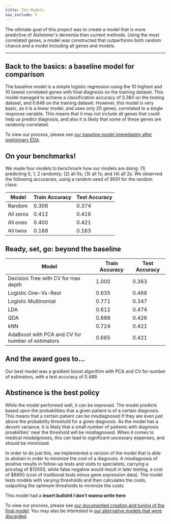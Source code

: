 ```yaml
---
title: The Models
nav_include: 5
---
```


The ultimate goal of this project was to create a model that is more predictive of Alzheimer's dementia than current methods. Using the most correlated genes, a model was constructed that outperforms both random chance and a model including all genes and models.

----------


Back to the basics: a baseline model for comparison
-------------

The baseline model is a simple logistic regression using the 10 highest and 10 lowest correlated genes with final diagnosis on the training dataset. This model managed to achieve a classification accuracy of 0.360 on the testing dataset, and 0.648 on the training dataset. However, this model is very basic, as it is a linear model, and uses only 20 genes, correlated to a single response variable. This means that it may not include all genes that could help us predict diagnosis, and also it is likely that some of these genes are randomly correlated.

To view our process, please see [our baseline model immediately after preliminary EDA](EDA_notebook.md).

On your benchmarks!
-------------
We made four models to benchmark how our models are doing: (1) predicting 0, 1, 2 randomly; (2) all 0s; (3) all 1s; and (4) all 2s. We observed the following accuracies, using a random seed of 9001 for the random class:

| Model     | Train Accuracy | Test Accuracy |
| --------- | -------------- | ------------- |
| Random    | 0.306          | 0.374         |
| All zeros | 0.412          | 0.416         |
| All ones  | 0.400          | 0.421         |
| All twos  | 0.188          | 0.163         |


Ready, set, go: beyond the baseline
-------------

| Model                                    | Train Accuracy | Test Accuracy |
| ---------------------------------------- | -------------- | ------------- |
| Decision Tree with CV for max depth      | 1.000          | 0.363         |
| Logistic One-Vs-Rest                     | 0.635          | 0.468         |
| Logistic Multinomial                     | 0.771          | 0.347         |
| LDA                                      | 0.612          | 0.474         |
| QDA                                      | 0.888          | 0.426         |
| kNN                                      | 0.724          | 0.421         |
| AdaBoost with PCA and CV for number of estimators | 0.665          | 0.421         |


And the award goes to...
------------------
Our best model was a gradient boost algorithm with PCA and CV for number of estimators, with a test accuracy of 0.489.


Abstinence is the best policy
-------------

While the model performed well, it can be improved. The model predicts based upon the probabilities that a given patient is of a certain diagnosis. This means that a certain patient can be misdiagnosed if they are even just above the probability threshold for a given diagnosis. As the model has a decent variance, it is likely that a small number of patients with diagnosis proabilities' near the threshold will be misdiagnosed. When it comes to medical misdaignoses, this can lead to significant uncessary expenses, and should be minimized. 

In order to do just this, we implemented a version of the model that is able to abstain in order to minimize the cost of a diagnosis. A misdiagnosis of positive results in follow-up tests and visits to specialists, carrying a pricetag of \$12000, while false negative would result in later testing, a cost of \$6850 (cost of traditional tests minus gene expression data). The model tests models with varying thresholds and then calculates the costs, outputting the optimum thresholds to minimize the costs. 

This model had a **insert bullshit I don't wanna write here**

To view our process, please see [our documented creation and tuning of the final model](Finalmodel_notebook.md). You may also be interested in [our alternative models that were discarded](Modelgraveyard_notebook.md).
